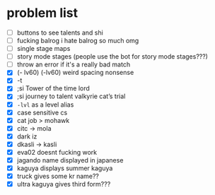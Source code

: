 # problem list

-[ ] buttons to see talents and shi
-[ ] fucking balrog i hate balrog so much omg
-[ ] single stage maps
-[ ] story mode stages (people use the bot for story mode stages???)
-[ ] throw an error if it's a really bad match
-[x] (- lv60) (-lv60) weird spacing nonsense
-[x] -t
-[x] ;si Tower of the time lord
-[x] ;si journey to talent valkyrie cat’s trial
-[x] `-lvl` as a level alias
-[x] case sensitive cs
-[x] cat job > mohawk
-[x] citc -> mola
-[x] dark iz
-[x] dkasli -> kasli
-[x] eva02 doesnt fucking work
-[x] jagando name displayed in japanese
-[x] kaguya displays summer kaguya
-[x] truck gives some kr name??
-[x] ultra kaguya gives third form???